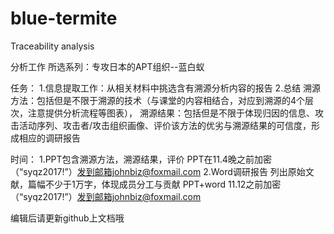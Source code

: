 # blue-termite
Traceability analysis

分析工作
所选系列：专攻日本的APT组织--蓝白蚁

任务：
1.信息提取工作：从相关材料中挑选含有溯源分析内容的报告
2.总结
溯源方法：包括但是不限于溯源的技术（与课堂的内容相结合，对应到溯源的4个层次，注意提供分析流程等图表），
溯源结果：包括但是不限于体现归因的信息、攻击活动序列、攻击者/攻击组织画像、评价该方法的优劣与溯源结果的可信度，形成相应的调研报告

时间：
1.PPT包含溯源方法，溯源结果，评价
PPT在11.4晚之前加密（“syqz2017!”）发到邮箱johnbiz@foxmail.com
2.Word调研报告 列出原始文献，篇幅不少于1万字，体现成员分工与贡献
PPT+word 11.12之前加密（“syqz2017!”）发到邮箱johnbiz@foxmail.com


编辑后请更新github上文档哦
